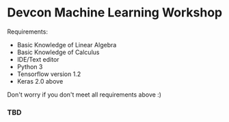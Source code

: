# Devcon Machine Learning Workshop



Requirements:
  * Basic Knowledge of Linear Algebra
  * Basic Knowledge of Calculus
  * IDE/Text editor
  * Python 3
  * Tensorflow version 1.2
  * Keras 2.0 above



Don't worry if you don't meet all requirements above :) 

### TBD